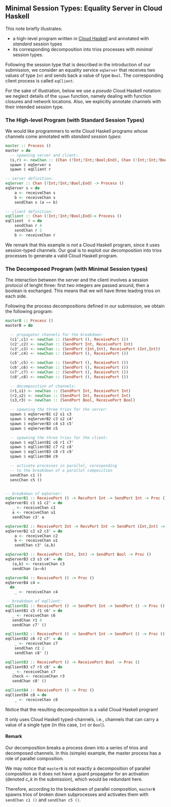 ## Minimal Session Types: Equality Server in Cloud Haskell
This note briefly illustrates:
- a high-level program written in [Cloud Haskell](http://haskell-distributed.github.io) and annotated with _standard_ session types 
- its corresponding decomposition into trios processes with _minimal_ session types.

Following the session type that is described in the introduction of our submission, we consider an equality service `eqServer` that receives two values of type `Int` and sends back a value of type `Bool`. The corresponding client process is called `eqClient`. 

For the sake of illustration, below we use a _pseudo_ Cloud Haskell notation: we neglect details of the `spawn` function, namely dealing with function closures and network locations. Also, we explicitly annotate channels with their intended session type.

### The High-level Program (with Standard Session Types)
We would like programmers to write Cloud Haskell programs whose channels come annotated with *standard session types*:
```haskell
master :: Process ()
master = do
  -- spawning server and client:
  (s,r) <- newChan :: (Chan (?Int;?Int;!Bool;End), Chan (!Int;!Int;?Bool;End))
  spawn $ eqServer s
  spawn $ eqClient r

-- server definition:
eqServer :: Chan (?Int;?Int;!Bool;End) -> Process ()
eqServer s = do
    a <- receiveChan s
    b <- receiveChan s
    sendChan s (a == b)

-- client definition:
eqClient :: Chan (!Int;!Int;?Bool;End)-> Process ()
eqClient  r = do
    sendChan r 4
    sendChan r 2
    b <- receiveChan r
```
We remark that this example is _not_ a Cloud Haskell program, since it uses session-typed channels. 
Our goal is to exploit our decomposition into trios processes to generate a valid Cloud Haskell program. 

### The Decomposed Program (with Minimal Session types)

The interaction between the server and the client involves a session protocol of lenght three: first two integers are passed around, then a boolean is exchanged. This means that we will have three leading trios on each side. 

Following the process decompositions defined in our submission, we obtain the following program: 

```haskell
masterB :: Process ()
masterB = do

  -- propagator channels for the breakdown:
  (c1',c1) <- newChan :: (SendPort (), ReceivePort ())
  (c2',c2) <- newChan :: (SendPort Int, ReceivePort Int)
  (c3',c3) <- newChan :: (SendPort (Int,Int), ReceivePort (Int,Int))
  (c4',c4) <- newChan :: (SendPort (), ReceivePort ())

  (c5',c5) <- newChan :: (SendPort (), ReceivePort ())
  (c6',c6) <- newChan :: (SendPort (), ReceivePort ())
  (c7',c7) <- newChan :: (SendPort (), ReceivePort ())
  (c8',c8) <- newChan :: (SendPort (), ReceivePort ())

  -- decomposition of channels:
  (r1,s1) <- newChan :: (SendPort Int, ReceivePort Int)
  (r2,s2) <- newChan :: (SendPort Int, ReceivePort Int)
  (s3,r3) <- newChan :: (SendPort Bool, ReceivePort Bool)

  -- spawning the three trios for the server:
  spawn $ eqServerB1 c2 s1 c3
  spawn $ eqServerB2 c3 s2 c4'
  spawn $ eqServerB3 c4 s3 c5'
  spawn $ eqServerB4 c5

  -- spawning the three trios for the client:
  spawn $ eqClientB1 c6 r1 c7'
  spawn $ eqClientB2 c7 r2 c8'
  spawn $ eqClientB3 c8 r3 c9'
  spawn $ eqClientB4 c9

  -- activate processes in parallel, coresponding
  -- to the breakdown of a parallel composition
  sendChan c1 ()
  sencChan c5 ()


-- breakdown of eqServer:
eqServerB1 :: ReceivePort () -> RecvPort Int -> SendPort Int -> Proc ()
eqServerB1 c1 s1 c2' = do
   _ <- receiveChan c1
   a <- receiveChan u1
   sendChan c3' a

eqServerB2 :: ReceivePort Int -> RecvPort Int -> SendPort (Int,Int) -> Proc ()
eqServerB2 c2 s2 c3' = do
    a <- receiveChan c2
    b <- receiveChan u1
    sendChan c3' (a,b)

eqServerB3 :: ReceivePort (Int, Int) -> SendPort Bool -> Proc ()
eqServerB3 c3 s3 c4' = do
   (a,b) <- receiveChan c3
   sendChan (a==b)

eqServerB4 :: ReceivePort () -> Proc ()
eqServerB4 c4 =
  do
    _ <- receiveChan c4

-- breakdown of eqClient:
eqClientB1 :: ReceivePort () -> SendPort Int -> SendPort () -> Proc ()
eqClientB1 c5 r1 c6' = do
   _ <- receiveChan c6
   sendChan r1 4
   sendChan c7' ()

eqClientB2 :: ReceivePort () -> SendPort Int -> SendPort () -> Proc ()
eqClientB2 c6 r2 c7' = do
    _ <- receiveChan c7
    sendChan r2 2
    sendChan c8' ()

eqClientB3 :: ReceivePort () -> ReceivePort Bool -> Proc ()
eqClientB3 c7 r3 c8' = do
   _ <- receiveChan c7
   check <- receiveChan r3
   sendChan c8' ()

eqClientB4 :: ReceivePort () -> Proc ()
eqClientB4 c8 = do
    _ <- receiveChan c8
```

Notice that the resulting decomposition is a valid Cloud Haskell program! 

It only uses Cloud Haskell typed-channels, i.e., channels that can carry a value of a single type (in this case,  `Int` or `Bool`). 

#### Remark
Our decomposition breaks a process down into a series of trios and decomposed channels. In this (simple) example, the master process has a role of parallel composition. 

  We may notice that `masterB` is not exactly a decomposition of parallel composition as it does not have a guard propagator for an activation  (denoted _c_k_ in the submission), which would be redundant here. 
  
  Therefore, according to the breakdown of parallel composition, `masterB` spawns trios of broken down subprocesses and activates them with `sendChan c1 ()` and `sendChan c5 ()`. 


